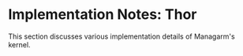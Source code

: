 # Implementation Notes: Thor

This section discusses various implementation details of Managarm's kernel.
